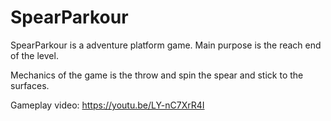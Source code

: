 # SpearParkour

SpearParkour is a adventure platform game. Main purpose is the reach end of the level.

Mechanics of the game is the throw and spin the spear and stick to the surfaces.

Gameplay video: https://youtu.be/LY-nC7XrR4I
